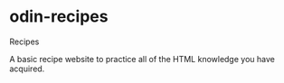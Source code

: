 # odin-recipes
Recipes

A basic recipe website to practice all of the HTML knowledge you have acquired.
